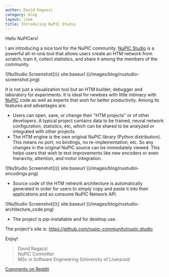 ```yaml
---
author: David Ragazzi
category: blog
layout: item
title: Introducing NuPIC Studio
---
```


Hello NuPICers!

I am introducing a nice tool for the NuPIC community. [NuPIC Studio](https://github.com/nupic-community/nupic.studio) is a powerful all-in-one tool that allows users create an HTM network from scratch, train it, collect statistics, and share it among the members of the community.

![NuStudio Screenshot]({{ site.baseurl }}/images/blog/nustudio-screenshot.png)

It is not just a visualization tool but an HTM builder, debugger and laboratory for experiments. It is ideal for newbies with little intimacy with [NuPIC](https://github.com/numenta/nupic) code as well as experts that wish for better productivity. Among its features and advantages are:

- Users can open, save, or change their "HTM projects" or of other developers. A typical project contains data to be trained, neural network configuration, statistics, etc, which can be shared to be analyzed or integrated with other projects.
- The HTM engine is the own original NuPIC library (Python distribution). This means no port, no bindings, no re-implementation, etc. So any changes in the original NuPIC source can be immediately viewed. This helps users that wish to test improvements like new encoders or even hierarchy, attention, and motor integration.

![NuStudio Screenshot]({{ site.baseurl }}/images/blog/nustudio-encodings.png)

- Source code of the HTM network architecture is automatically generated in order for users to simply copy and paste it into their applications and so consume NuPIC Network API.

![NuStudio Screenshot]({{ site.baseurl }}/images/blog/nustudio-architecture_code.png)

- The project is pip-installable and for desktop use.

The project's site is: <https://github.com/nupic-community/nupic.studio>

Enjoy!

> David Ragazzi <br/>
> NuPIC Committer <br/>
> MSc in Software Engineering (University of Liverpool)

[Comments on Reddit](http://www.reddit.com/r/MachineLearning/comments/2nazbi/introducing_nupic_studio/)
